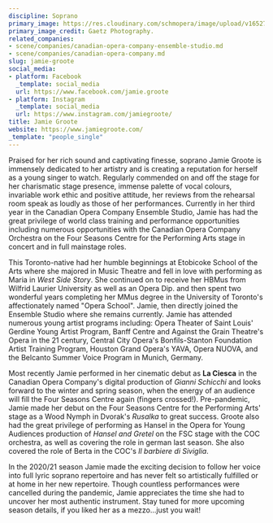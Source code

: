 ```yaml
---
discipline: Soprano
primary_image: https://res.cloudinary.com/schmopera/image/upload/v1652707386/media/2022/05/JamieGroote_GaetzPhotography_jye0pe.jpg
primary_image_credit: Gaetz Photography.
related_companies:
- scene/companies/canadian-opera-company-ensemble-studio.md
- scene/companies/canadian-opera-company.md
slug: jamie-groote
social_media:
- platform: Facebook
  _template: social_media
  url: https://www.facebook.com/jamie.groote
- platform: Instagram
  _template: social_media
  url: https://www.instagram.com/jamiegroote/
title: Jamie Groote
website: https://www.jamiegroote.com/
_template: "people_single"
---
```

Praised for her rich sound and captivating finesse, soprano Jamie Groote is immensely dedicated to her artistry and is creating a reputation for herself as a young singer to watch. Regularly commended on and off the stage for her charismatic stage presence, immense palette of vocal colours, invariable work ethic and positive attitude, her reviews from the rehearsal room speak as loudly as those of her performances. Currently in her third year in the Canadian Opera Company Ensemble Studio, Jamie has had the great privilege of world class training and performance opportunities including numerous opportunities with the Canadian Opera Company Orchestra on the Four Seasons Centre for the Performing Arts stage in concert and in full mainstage roles.

This Toronto-native had her humble beginnings at Etobicoke School of the Arts where she majored in Music Theatre and fell in love with performing as Maria in _West Side Story_. She continued on to receive her HBMus from Wilfrid Laurier University as well as an Opera Dip. and then spent two wonderful years completing her MMus degree in the University of Toronto's affectionately named "Opera School". Jamie, then directly joined the Ensemble Studio where she remains currently. Jamie has attended numerous young artist programs including: Opera Theater of Saint Louis' Gerdine Young Artist Program, Banff Centre and Against the Grain Theatre's Opera in the 21 century, Central City Opera's Bonfils-Stanton Foundation Artist Training Program, Houston Grand Opera's YAVA, Opera NUOVA, and the Belcanto Summer Voice Program in Munich, Germany.

Most recently Jamie performed in her cinematic debut as **La Ciesca** in the Canadian Opera Company's digital production of _Gianni Schicchi_ and looks forward to the winter and spring season, when the energy of an audience will fill the Four Seasons Centre again (fingers crossed!). Pre-pandemic, Jamie made her debut on the Four Seasons Centre for the Performing Arts' stage as a Wood Nymph in Dvorak's _Rusalka_ to great success. Groote also had the great privilege of performing as Hansel in the Opera for Young Audiences production of _Hansel and Gretel_ on the FSC stage with the COC orchestra, as well as covering the role in german last season. She also covered the role of Berta in the COC's _Il barbiere di Siviglia_.

In the 2020/21 season Jamie made the exciting decision to follow her voice into full lyric soprano repertoire and has never felt so artistically fulfilled or at home in her new repertoire. Though countless performances were cancelled during the pandemic, Jamie appreciates the time she had to uncover her most authentic instrument. Stay tuned for more upcoming season details, if you liked her as a mezzo...just you wait!